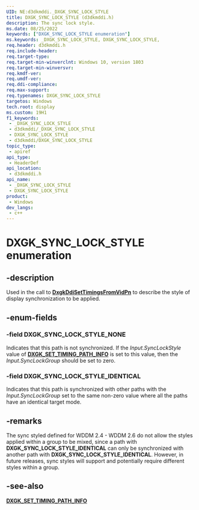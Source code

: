 ```yaml
---
UID: NE:d3dkmddi._DXGK_SYNC_LOCK_STYLE
title: DXGK_SYNC_LOCK_STYLE (d3dkmddi.h)
description: The sync lock style.
ms.date: 08/25/2022
keywords: ["DXGK_SYNC_LOCK_STYLE enumeration"]
ms.keywords: _DXGK_SYNC_LOCK_STYLE, DXGK_SYNC_LOCK_STYLE,
req.header: d3dkmddi.h
req.include-header: 
req.target-type: 
req.target-min-winverclnt: Windows 10, version 1803
req.target-min-winversvr: 
req.kmdf-ver: 
req.umdf-ver: 
req.ddi-compliance: 
req.max-support: 
req.typenames: DXGK_SYNC_LOCK_STYLE
targetos: Windows
tech.root: display
ms.custom: 19H1
f1_keywords:
 - _DXGK_SYNC_LOCK_STYLE
 - d3dkmddi/_DXGK_SYNC_LOCK_STYLE
 - DXGK_SYNC_LOCK_STYLE
 - d3dkmddi/DXGK_SYNC_LOCK_STYLE
topic_type:
 - apiref
api_type:
 - HeaderDef
api_location:
 - d3dkmddi.h
api_name:
 - _DXGK_SYNC_LOCK_STYLE
 - DXGK_SYNC_LOCK_STYLE
product:
 - Windows
dev_langs:
 - c++
---
```


# DXGK_SYNC_LOCK_STYLE enumeration

## -description

Used in the call to [**DxgkDdiSetTimingsFromVidPn**](nc-d3dkmddi-dxgkddi_settimingsfromvidpn.md) to describe the style of display synchronization to be applied.

## -enum-fields

### -field DXGK_SYNC_LOCK_STYLE_NONE

Indicates that this path is not synchronized. If the *Input.SyncLockStyle* value of [**DXGK_SET_TIMING_PATH_INFO**](ns-d3dkmddi-_dxgk_set_timing_path_info.md) is set to this value, then the *Input.SyncLockGroup* should be set to zero.

### -field DXGK_SYNC_LOCK_STYLE_IDENTICAL

Indicates that this path is synchronized with other paths with the *Input.SyncLockGroup* set to the same non-zero value where all the paths have an identical target mode.

## -remarks

The sync styled defined for WDDM 2.4 - WDDM 2.6 do not allow the styles applied within a group to be mixed, since a path with **DXGK_SYNC_LOCK_STYLE_IDENTICAL** can only be synchronized with another path with **DXGK_SYNC_LOCK_STYLE_IDENTICAL**. However, in future releases, sync styles will support and potentially require different styles within a group.

## -see-also

[**DXGK_SET_TIMING_PATH_INFO**](ns-d3dkmddi-_dxgk_set_timing_path_info.md)
